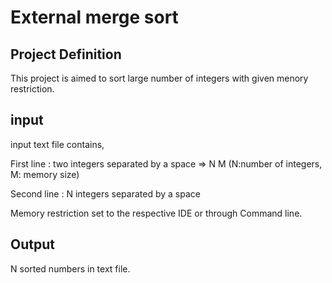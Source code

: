 # External merge sort

## Project Definition

This project is aimed to sort large number of integers with given menory restriction.

## input

input text file contains,

First line : two integers separated by a space => N M (N:number of integers, M: memory size)

Second line : N integers separated by a space

Memory restriction set to the respective IDE or through Command line.

## Output

N sorted numbers in text file.
